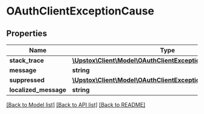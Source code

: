 # OAuthClientExceptionCause

## Properties
Name | Type | Description | Notes
------------ | ------------- | ------------- | -------------
**stack_trace** | [**\Upstox\Client\Model\OAuthClientExceptionCauseStackTrace[]**](OAuthClientExceptionCauseStackTrace.md) |  | [optional] 
**message** | **string** |  | [optional] 
**suppressed** | [**\Upstox\Client\Model\OAuthClientExceptionCauseSuppressed[]**](OAuthClientExceptionCauseSuppressed.md) |  | [optional] 
**localized_message** | **string** |  | [optional] 

[[Back to Model list]](../../README.md#documentation-for-models) [[Back to API list]](../../README.md#documentation-for-api-endpoints) [[Back to README]](../../README.md)

